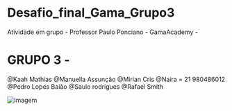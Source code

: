 # Desafio_final_Gama_Grupo3
 Atividade em grupo -  Professor Paulo Ponciano - GamaAcademy -
# GRUPO 3 -
@Kaah Mathias
@Manuella Assunção
@Mirian Cris
@Naira = 21 980486012
@Pedro Lopes Baião
@Saulo rodrigues
@Rafael Smith

![imagem](https://github.com/MirianCr/Desafio_final_Gama_Grupo3/issues/1#issue-1030867993)
